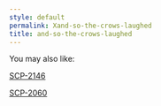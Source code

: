 ```yaml
---
style: default
permalink: Xand-so-the-crows-laughed
title: and-so-the-crows-laughed
---
```

You may also like:

[SCP-2146](http://scp-wiki.net/scp-2146)

[SCP-2060](http://scp-wiki.net/scp-2060)
